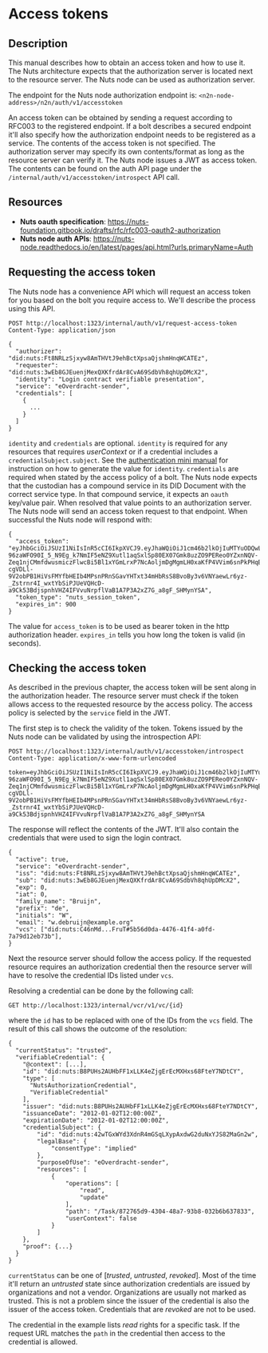 # Access tokens

## Description

This manual describes how to obtain an access token and how to use it.
The Nuts architecture expects that the authorization server is located next to the resource server.
The Nuts node can be used as authorization server.

The endpoint for the Nuts node authorization endpoint is: `<n2n-node-address>/n2n/auth/v1/accesstoken`

An access token can be obtained by sending a request according to RFC003 to the registered endpoint.
If a bolt describes a secured endpoint it'll also specify how the authorization endpoint needs to be registered as a service.
The contents of the access token is not specified. The authorization server may specify its own contents/format as long as the resource server can verify it.
The Nuts node issues a JWT as access token. 
The contents can be found on the auth API page under the `/internal/auth/v1/accesstoken/introspect` API call.

## Resources

- **Nuts oauth specification**: https://nuts-foundation.gitbook.io/drafts/rfc/rfc003-oauth2-authorization
- **Nuts node auth APIs**: https://nuts-node.readthedocs.io/en/latest/pages/api.html?urls.primaryName=Auth

## Requesting the access token

The Nuts node has a convenience API which will request an access token for you based on the bolt you require access to.
We'll describe the process using this API.

```http request
POST http://localhost:1323/internal/auth/v1/request-access-token
Content-Type: application/json

{
  "authorizer": "did:nuts:Ft8NRLzSjxyw8AmTHVtJ9ehBctXpsaQjshmHnqWCATEz",
  "requester": "did:nuts:3wEb8GJEuenjMexQXKfrdAr8CvA69SdbVh8qhUpDMcX2",
  "identity": "Login contract verifiable presentation",
  "service": "eOverdracht-sender",
  "credentials": [
    {
      ...
    }
  ]
}
```
`identity` and `credentials` are optional. `identity` is required for any resources that requires *userContext* or if a credential includes a `credentialSubject.subject`. See the [authentication mini manual](7-authentication.md) for instruction on how to generate the value for `identity`.
`credentials` are required when stated by the access policy of a bolt.
The Nuts node expects that the custodian has a compound service in its DID Document with the correct service type.
In that compound service, it expects an `oauth` key/value pair. When resolved that value points to an authorization server.
The Nuts node will send an access token request to that endpoint.
When successful the Nuts node will respond with:

```
{
  "access_token": "eyJhbGciOiJSUzI1NiIsInR5cCI6IkpXVCJ9.eyJhaWQiOiJ1cm46b2lkOjIuMTYuODQwLjEuMTEzODgzLjIuNC42LjE6MDAwMDAwMDAiLCJleHAiOjE1ODE0MTI2NjcsImlhdCI6MTU4MTQxMTc2NywiaXNzIjoidXJuOm9pZDoyLjE2Ljg0MC4xLjExMzg4My4yLjQuNi4xOjAwMDAwMDAxIiwic2lkIjoidXJuOm9pZDoyLjE2Ljg0MC4xLjExMzg4My4yLjQuNi4zOjk5OTk5OTk5MCIsInN1YiI6IiJ9.OhniTJcPS45nhJVqXfxsngG5eYS_0BvqFg-96zaWFO90I_5_N9Eg_k7NmIF5eNZ9Xutl1aqSxlSp80EX07Gmk8uzZO9PEReo0YZxnNQV-Zeq1njCMmfdwusmiczFlwcBi5Bl1xYGmLrxP7NcAoljmDgMgmLH0xaKfP4VVim6snPkPHqBdSzAgSrrc-cgVDLl-9V2obPB1HiVsFMYfbHEIb4MPsnPRnSGavYHTxt34mHbRsS8BvoBy3v6VNYaewLr6yz-_Zstrnr4I_wxtYbSiPJUeVQHcD-a9Ck53BdjspnhVHZ4IFVvuNrpflVaB1A7P3A2xZ7G_a8gF_SHMynYSA",
  "token_type": "nuts_session_token",
  "expires_in": 900
}
```

The value for `access_token` is to be used as bearer token in the http authorization header.
`expires_in` tells you how long the token is valid (in seconds).

## Checking the access token

As described in the previous chapter, the access token will be sent along in the authorization header.
The resource server must check if the token allows access to the requested resource by the access policy.
The access policy is selected by the `service` field in the JWT.

The first step is to check the validity of the token. Tokens issued by the Nuts node can be validated by using the introspection API:

```http request
POST http://localhost:1323/internal/auth/v1/accesstoken/introspect
Content-Type: application/x-www-form-urlencoded

token=eyJhbGciOiJSUzI1NiIsInR5cCI6IkpXVCJ9.eyJhaWQiOiJ1cm46b2lkOjIuMTYuODQwLjEuMTEzODgzLjIuNC42LjE6MDAwMDAwMDAiLCJleHAiOjE1ODE0MTI2NjcsImlhdCI6MTU4MTQxMTc2NywiaXNzIjoidXJuOm9pZDoyLjE2Ljg0MC4xLjExMzg4My4yLjQuNi4xOjAwMDAwMDAxIiwic2lkIjoidXJuOm9pZDoyLjE2Ljg0MC4xLjExMzg4My4yLjQuNi4zOjk5OTk5OTk5MCIsInN1YiI6IiJ9.OhniTJcPS45nhJVqXfxsngG5eYS_0BvqFg-96zaWFO90I_5_N9Eg_k7NmIF5eNZ9Xutl1aqSxlSp80EX07Gmk8uzZO9PEReo0YZxnNQV-Zeq1njCMmfdwusmiczFlwcBi5Bl1xYGmLrxP7NcAoljmDgMgmLH0xaKfP4VVim6snPkPHqBdSzAgSrrc-cgVDLl-9V2obPB1HiVsFMYfbHEIb4MPsnPRnSGavYHTxt34mHbRsS8BvoBy3v6VNYaewLr6yz-_Zstrnr4I_wxtYbSiPJUeVQHcD-a9Ck53BdjspnhVHZ4IFVvuNrpflVaB1A7P3A2xZ7G_a8gF_SHMynYSA
```

The response will reflect the contents of the JWT. It'll also contain the credentials that were used to sign the login contract.

```
{
  "active": true,
  "service": "eOverdracht-sender",
  "iss": "did:nuts:Ft8NRLzSjxyw8AmTHVtJ9ehBctXpsaQjshmHnqWCATEz",
  "sub": "did:nuts:3wEb8GJEuenjMexQXKfrdAr8CvA69SdbVh8qhUpDMcX2",
  "exp": 0,
  "iat": 0,
  "family_name": "Bruijn",
  "prefix": "de",
  "initials": "W",
  "email": "w.debruijn@example.org"
  "vcs": ["did:nuts:C46nMd...FruT#5b56d0da-4476-41f4-a0fd-7a79d12eb73b"],
}

```
Next the resource server should follow the access policy. 
If the requested resource requires an authorization credential then the resource server will have to resolve the credential IDs listed under `vcs`.

Resolving a credential can be done by the following call:

```http request
GET http://localhost:1323/internal/vcr/v1/vc/{id}
```

where the `id` has to be replaced with one of the IDs from the `vcs` field.
The result of this call shows the outcome of the resolution:

```
{
  "currentStatus": "trusted",
  "verifiableCredential": {
    "@context": [...],
    "id": "did:nuts:B8PUHs2AUHbFF1xLLK4eZjgErEcMXHxs68FteY7NDtCY",
    "type": [
      "NutsAuthorizationCredential",
      "VerifiableCredential"
    ],
    "issuer": "did:nuts:B8PUHs2AUHbFF1xLLK4eZjgErEcMXHxs68FteY7NDtCY",
    "issuanceDate": "2012-01-02T12:00:00Z",
    "expirationDate": "2012-01-02T12:00:00Z",
    "credentialSubject": {
        "id": "did:nuts:42wTGxWYd3XdnR4mGSqLXypAxdwG2duNxYJS82MaGn2w",
        "legalBase": {
            "consentType": "implied"
        },
        "purposeOfUse": "eOverdracht-sender",
        "resources": [
            {
                "operations": [
                    "read",
                    "update"
                ],
                "path": "/Task/872765d9-4304-48a7-93b8-032b6b637833",
                "userContext": false
            }
        ]
    },
    "proof": {...}
  }
}
```

`currentStatus` can be one of [*trusted*, *untrusted*, *revoked*]. Most of the time it'll return an *untrusted* state since authorization credentials are issued by organizations and not a vendor. Organizations are usually not marked as trusted.
This is not a problem since the issuer of the credential is also the issuer of the access token.
Credentials that are *revoked* are not to be used.

The credential in the example lists *read* rights for a specific task. If the request URL matches the `path` in the credential then access to the credential is allowed.

